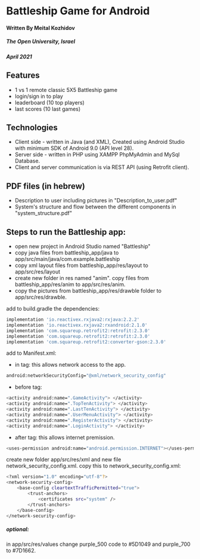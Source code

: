 # Battleship Game for Android

#### Written By Meital Kozhidov
##### The Open University, Israel
##### April 2021

## Features
- 1 vs 1 remote classic 5X5 Battleship game 
- login/sign in to play
- leaderboard (10 top players)
- last scores (10 last games)

## Technologies
- Client side - written in Java (and XML), Created using Android Studio with minimum SDK of 
Android 9.0 (API level 28).
- Server side - written in PHP using XAMPP PhpMyAdmin and MySql Database.
- Client and server communication is via REST API (using Retrofit client).

## PDF files (in hebrew)
- Description to user including pictures in "Description_to_user.pdf"
- System's structure and flow between the different components in "system_structure.pdf"

## Steps to run the Battleship app:
* open new project in Android Studio named "Battleship"
* copy java files from battleship_app/java to app/src/main/java/com.example.battleship
* copy xml layout files from battleship_app/res/layout to app/src/res/layout
* create new folder in res named "anim". copy files from battleship_app/res/anim to app/src/res/anim.
* copy the pictures from battleship_app/res/drawble folder to app/src/res/drawble.

add to build.gradle the dependencies:

```sh
implementation 'io.reactivex.rxjava2:rxjava:2.2.2'
implementation 'io.reactivex.rxjava2:rxandroid:2.1.0'
implementation 'com.squareup.retrofit2:retrofit:2.3.0'
implementation 'com.squareup.retrofit2:retrofit:2.3.0'
implementation 'com.squareup.retrofit2:converter-gson:2.3.0'
```

add to Manifest.xml:
* in <application> tag: this allows network access to the app.
```sh
android:networkSecurityConfig="@xml/network_security_config"
```

* before </application> tag:
```sh
<activity android:name=".GameActivity"> </activity>
<activity android:name=".TopTenActivity"> </activity>
<activity android:name=".LastTenActivity"> </activity>
<activity android:name=".UserMenuActivity"> </activity>
<activity android:name=".RegisterActivity"> </activity>
<activity android:name=".LoginActivity"> </activity>
```

* after </application> tag: this allows internet premission.
```sh
<uses-permission android:name="android.permission.INTERNET"></uses-permission>
```

create new folder app/src/res/xml and new file network_security_config.xml.
copy this to network_security_config.xml:
```sh
<?xml version="1.0" encoding="utf-8"?>
<network-security-config>
    <base-config cleartextTrafficPermitted="true">
        <trust-anchors>
            <certificates src="system" />
        </trust-anchors>
    </base-config>
</network-security-config>
```

##### optional:
in app/src/res/values change purple_500 code to #5D1049
and purple_700 to #7D1662.

